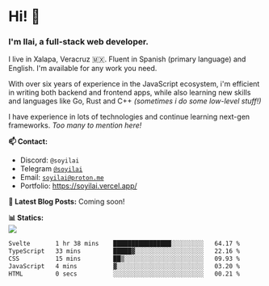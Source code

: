 <h1>Hi! 👋</h1>
<h3>I'm Ilai, a full-stack web developer.</h4>

I live in Xalapa, Veracruz 🇲🇽. Fluent in Spanish (primary language) and English. I'm available for any work you need.

With over six years of experience in the JavaScript ecosystem, i'm efficient in writing both backend and frontend apps, while also learning new skills and languages like Go, Rust and C++ *(sometimes i do some low-level stuff!)*

I have experience in lots of technologies and continue learning next-gen frameworks. *Too many to mention here!*

**📫 Contact:**
* Discord: `@soyilai`
* Telegram [`@soyilai`](https://t.me/soyilai)
* Email: <a href="mailto:soyilai@proton.me">`soyilai@proton.me`</a>
* Portfolio: https://soyilai.vercel.app/

**📑 Latest Blog Posts:** Coming soon!

**📊 Statics:**<br/>
<a href="https://github.com/anuraghazra/github-readme-stats">
  <img src="https://github-readme-stats.vercel.app/api/top-langs/?username=IlaicraftYT&show_icons=true&theme=github_dark&count_private=true&layout=compact&hide_border=true" />
</a>
<!--START_SECTION:waka-->

```txt
Svelte       1 hr 38 mins    ████████████████░░░░░░░░░   64.17 %
TypeScript   33 mins         █████▓░░░░░░░░░░░░░░░░░░░   22.16 %
CSS          15 mins         ██▒░░░░░░░░░░░░░░░░░░░░░░   09.93 %
JavaScript   4 mins          ▓░░░░░░░░░░░░░░░░░░░░░░░░   03.20 %
HTML         0 secs          ░░░░░░░░░░░░░░░░░░░░░░░░░   00.21 %
```

<!--END_SECTION:waka-->
